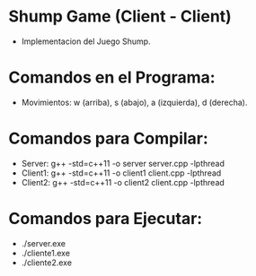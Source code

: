# Shump Game (Client - Client)

- Implementacion del Juego Shump.

# Comandos en el Programa:
- Movimientos: w (arriba), 
               s (abajo), 
               a (izquierda), 
               d (derecha).

# Comandos para Compilar:
  - Server:   g++ -std=c++11 -o server server.cpp -lpthread
  - Client1:  g++ -std=c++11 -o client1 client.cpp -lpthread
  - Client2:  g++ -std=c++11 -o client2 client.cpp -lpthread

# Comandos para Ejecutar:
  - ./server.exe 
  - ./cliente1.exe 
  - ./cliente2.exe 
